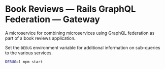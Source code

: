# Book Reviews &mdash; Rails GraphQL Federation &mdash; Gateway

A microservice for combining microservices using GraphQL federation as part of a
book reviews application.

Set the `DEBUG` environment variable for additional information on sub-queries
to the various services.

```bash
DEBUG=1 npm start
```
    